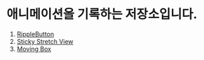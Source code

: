 # 애니메이션을 기록하는 저장소입니다.

1. [RippleButton](https://github.com/cheonsong/Animation/tree/main/RippleButton)
2. [Sticky Stretch View](https://github.com/cheonsong/Animation/tree/main/StickyStretchView)
3. [Moving Box](https://github.com/cheonsong/Animation/tree/main/MovingBox)
